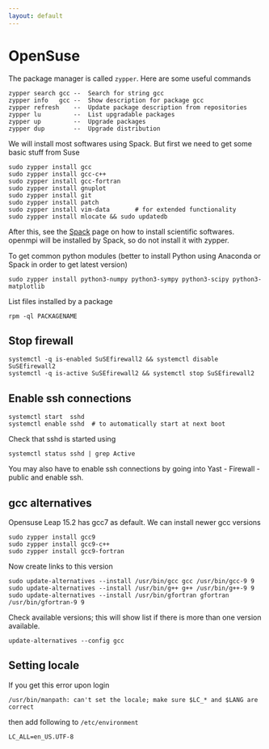 ```yaml
---
layout: default
---
```


# OpenSuse

The package manager is called `zypper`. Here are some useful commands

```text
zypper search gcc --  Search for string gcc
zypper info   gcc --  Show description for package gcc
zypper refresh    --  Update package description from repositories
zypper lu         --  List upgradable packages
zypper up         --  Upgrade packages
zypper dup        --  Upgrade distribution
```

We will install most softwares using Spack. But first we need to get some basic stuff from Suse

```shell
sudo zypper install gcc
sudo zypper install gcc-c++
sudo zypper install gcc-fortran
sudo zypper install gnuplot
sudo zypper install git
sudo zypper install patch
sudo zypper install vim-data       # for extended functionality
sudo zypper install mlocate && sudo updatedb
```

After this, see the [Spack](comp/spack.html) page on how to install scientific softwares. openmpi will be installed by Spack, so do not install it with zypper.

To get common python modules (better to install Python using Anaconda or Spack in order to get latest version)

```shell
sudo zypper install python3-numpy python3-sympy python3-scipy python3-matplotlib
```

List files installed by a package

```shell
rpm -ql PACKAGENAME
```

## Stop firewall

```shell
systemctl -q is-enabled SuSEfirewall2 && systemctl disable SuSEfirewall2
systemctl -q is-active SuSEfirewall2 && systemctl stop SuSEfirewall2
```

## Enable ssh connections

```shell
systemctl start  sshd
systemctl enable sshd  # to automatically start at next boot
```

Check that sshd is started using

```shell
systemctl status sshd | grep Active
```

You may also have to enable ssh connections by going into Yast - Firewall - public and enable ssh.

## gcc alternatives

Opensuse Leap 15.2 has gcc7 as default. We can install newer gcc versions

```shell
sudo zypper install gcc9
sudo zypper install gcc9-c++
sudo zypper install gcc9-fortran
```

Now create links to this version

```shell
sudo update-alternatives --install /usr/bin/gcc gcc /usr/bin/gcc-9 9
sudo update-alternatives --install /usr/bin/g++ g++ /usr/bin/g++-9 9
sudo update-alternatives --install /usr/bin/gfortran gfortran /usr/bin/gfortran-9 9
```

Check available versions; this will show list if there is more than one version available.

```shell
update-alternatives --config gcc
```

## Setting locale

If you get this error upon login

```shell
/usr/bin/manpath: can't set the locale; make sure $LC_* and $LANG are correct
```

then add following to `/etc/environment`

```text
LC_ALL=en_US.UTF-8
```
